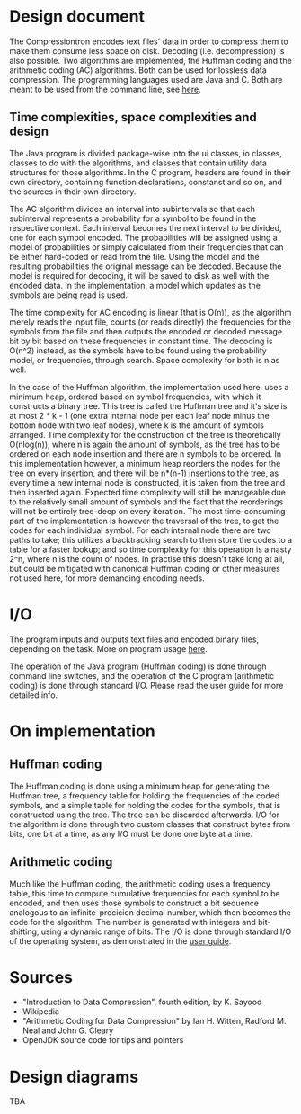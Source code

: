 # Design document

The Compressiontron encodes text files' data in order to compress them to make them consume less space on disk. 
Decoding (i.e. decompression) is also possible. Two algorithms are implemented, the Huffman coding and the arithmetic coding (AC) algorithms. Both can be used for lossless data compression. The programming languages used are Java and C. Both are meant to be used from the command line, see [here](https://github.com/duckling747/Compressiontron/blob/master/documentation/user_guide.md).

## Time complexities, space complexities and design

The Java program is divided package-wise into the ui classes, io classes, classes to do with the algorithms, and classes that contain utility data structures for those algorithms. In the C program, headers are found in their own directory, containing function declarations, constanst and so on, and the sources in their own directory. 

The AC algorithm divides an interval into subintervals so that each subinterval represents a probability for a symbol to be found in the respective context. Each interval becomes the next interval to be divided, one for each symbol encoded. The probabilities will be assigned using a model of probabilities or simply calculated from their frequencies that can be either hard-coded or read from the file. Using the model and the resulting probabilities the original message can be decoded. Because the model is required for decoding, it will be saved to disk as well with the encoded data. In the implementation, a model which updates as the symbols are being read is used. 

The time complexity for AC encoding is linear (that is O(n)), as the algorithm merely reads the input file, counts (or reads directly) the frequencies for the symbols from the file and then outputs the encoded or decoded message bit by bit based on these frequencies in constant time. The decoding is O(n^2) instead, as the symbols have to be found using the probability model, or frequencies, through search. Space complexity for both is n as well.

In the case of the Huffman algorithm, the implementation used here, uses a minimum heap, ordered based on symbol frequencies, with which it constructs a binary tree. This tree is called the Huffman tree and it's size is at most 2 * k - 1 (one extra internal node per each leaf node minus the bottom node with two leaf nodes), where k is the amount of symbols arranged. Time complexity for the construction of the tree is theoretically O(nlog(n)), where n is again the amount of symbols, as the tree has to be ordered on each node insertion and there are n symbols to be ordered. In this implementation however, a minimum heap reorders the nodes for the tree on every insertion, and there will be n*(n-1) insertions to the tree, as every time a new internal node is constructed, it is taken from the tree and then inserted again. Expected time complexity will still be manageable due to the relatively small amount of symbols and the fact that the reorderings will not be entirely tree-deep on every iteration. The most time-consuming part of the implementation is however the traversal of the tree, to get the codes for each individual symbol. For each internal node there are two paths to take; this utilizes a backtracking search to then store the codes to a table for a faster lookup; and so time complexity for this operation is a nasty 2^n, where n is the count of nodes. In practise this doesn't take long at all, but could be mitigated with canonical Huffman coding or other measures not used here, for more demanding encoding needs.

# I/O

The program inputs and outputs text files and encoded binary files, depending on the task. More on program usage [here](https://github.com/duckling747/Compressiontron/blob/master/documentation/user_guide.md). 

The operation of the Java program (Huffman coding) is done through command line switches, and the operation of the C program (arithmetic coding) is done through standard I/O. Please read the user guide for more detailed info. 

# On implementation

## Huffman coding

The Huffman coding is done using a minimum heap for generating the Huffman tree, a frequency table for holding the frequencies of the coded symbols, and a simple table for holding the codes for the symbols, that is constructed using the tree. The tree can be discarded afterwards. I/O for the algorithm is done through two custom classes that construct bytes from bits, one bit at a time, as any I/O must be done one byte at a time.

## Arithmetic coding

Much like the Huffman coding, the arithmetic coding uses a frequency table, this time to compute cumulative frequencies for each symbol to be encoded, and then uses those symbols to construct a bit sequence analogous to an infinite-precicion decimal number, which then becomes the code for the algorithm. The number is generated with integers and bit-shifting, using a dynamic range of bits. The I/O is done through standard I/O of the operating system, as demonstrated in the [user guide](https://github.com/duckling747/Compressiontron/blob/master/documentation/user_guide.md).

# Sources 

* "Introduction to Data Compression", fourth edition, by K. Sayood
* Wikipedia
* "Arithmetic Coding for Data Compression" by Ian H. Witten, Radford M. Neal and John G. Cleary 
* OpenJDK source code for tips and pointers

# Design diagrams

TBA
